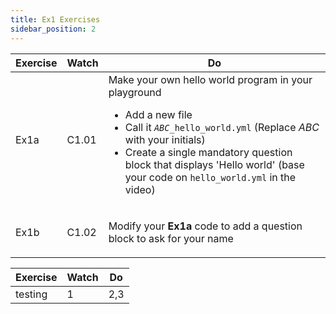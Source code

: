 ```yaml
---
title: Ex1 Exercises
sidebar_position: 2
---
```


<table id="codexTable">
    <thead>
        <tr>
            <th>Exercise</th><th>Watch</th><th>Do</th>
        </tr>
    </thead>
    <tbody>
        <tr>
            <td>Ex1a</td><td>C1.01</td>
            <td>
            Make your own hello world program in your playground
            <ul>
                <li>Add a new file</li>
                <li>Call it <code><i>ABC</i>_hello_world.yml</code> (Replace <i>ABC</i> with your initials)</li>
                <li>Create a single mandatory question block that displays 'Hello world' (base your code on <code>hello_world.yml</code> in the video)</li>
            </ul>
            </td>
        </tr>
        <tr>
            <td>Ex1b</td><td>C1.02</td>
            <td>
                <p>Modify your <b>Ex1a</b> code to add a question block
                to ask for your name</p>
            </td>
        </tr>
    </tbody>
</table>

Exercise|Watch|Do
---|---|---
testing|1|2,3